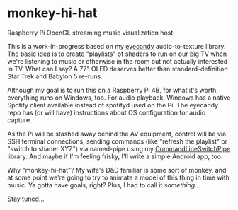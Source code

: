 # monkey-hi-hat
Raspberry Pi OpenGL streaming music visualization host

This is a work-in-progress based on my [eyecandy](https://github.com/MV10/eyecandy) audio-to-texture library. The basic idea is to create "playlists" of shaders to run on our big TV when we're listening to music or otherwise in the room but not actually interested in TV. What can I say? A 77" OLED deserves better than standard-definition Star Trek and Babylon 5 re-runs.

Although my goal is to run this on a Raspberry Pi 4B, for what it's worth, everything runs on Windows, too. For audio playback, Windows has a native Spotify client available instead of spotifyd used on the Pi. The eyecandy repo has (or will have) instructions about OS configuration for audio capture.

As the Pi will be stashed away behind the AV equipment, control will be via SSH terminal connections, sending commands (like "refresh the playlist" or "switch to shader XYZ") via named-pipe using my [CommandLineSwitchPipe](https://github.com/MV10/CommandLineSwitchPipe) library. And maybe if I'm feeling frisky, I'll write a simple Android app, too.

Why "monkey-hi-hat"? My wife's D&D familiar is some sort of monkey, and at some point we're going to try to animate a model of this thing in time with music. Ya gotta have goals, right? Plus, I had to call it _something_...

Stay tuned...